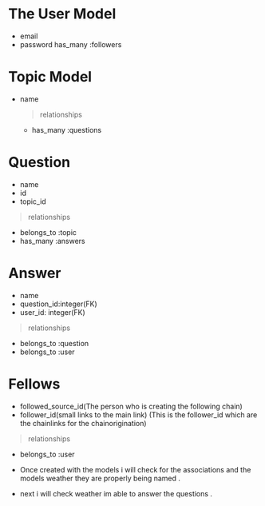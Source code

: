 # The User Model
- email
- password
has_many :followers

# Topic Model
- name
  > relationships
  - has_many :questions

# Question
  - name
  - id
  - topic_id 
  > relationships
  * belongs_to :topic
  * has_many :answers

# Answer
  - name
  - question_id:integer(FK)
  - user_id: integer(FK)
  > relationships
  * belongs_to :question
  * belongs_to :user
# Fellows
  - followed_source_id(The person who is creating the following chain)
  - follower_id(small links to the main link) (This is the follower_id which are the chainlinks for the chainorigination)
  > relationships
  - belongs_to :user


- Once created with the models i will check for the associations and the models weather they are properly being named .

- next i will check weather im able to answer the questions .